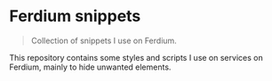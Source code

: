 # Ferdium snippets

> Collection of snippets I use on Ferdium.

This repository contains some styles and scripts I use on services on Ferdium, mainly to hide unwanted elements.
